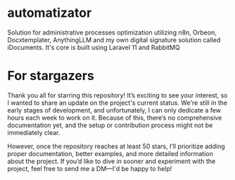# automatizator
Solution for administrative processes optimization utilizing n8n, Orbeon, Docxtemplater, AnythingLLM and my own digital signature solution called iDocuments. It's core is built using Laravel 11 and RabbitMQ

# For stargazers
Thank you all for starring this repository! It’s exciting to see your interest, so I wanted to share an update on the project's current status. We're still in the early stages of development, and unfortunately, I can only dedicate a few hours each week to work on it. Because of this, there’s no comprehensive documentation yet, and the setup or contribution process might not be immediately clear.

However, once the repository reaches at least 50 stars, I’ll prioritize adding proper documentation, better examples, and more detailed information about the project. If you’d like to dive in sooner and experiment with the project, feel free to send me a DM—I'd be happy to help!
